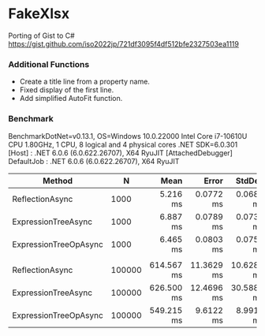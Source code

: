 # FakeXlsx
Porting of Gist to C#
https://gist.github.com/iso2022jp/721df3095f4df512bfe2327503ea1119

### Additional Functions
- Create a title line from a property name.
- Fixed display of the first line.
- Add simplified AutoFit function.

### Benchmark

BenchmarkDotNet=v0.13.1, OS=Windows 10.0.22000
Intel Core i7-10610U CPU 1.80GHz, 1 CPU, 8 logical and 4 physical cores
.NET SDK=6.0.301
  [Host]     : .NET 6.0.6 (6.0.622.26707), X64 RyuJIT  [AttachedDebugger]
  DefaultJob : .NET 6.0.6 (6.0.622.26707), X64 RyuJIT


|                Method |      N |       Mean |      Error |     StdDev | Ratio | RatioSD |      Gen 0 |     Gen 1 |  Allocated |
|---------------------- |------- |-----------:|-----------:|-----------:|------:|--------:|-----------:|----------:|-----------:|
|       ReflectionAsync |   1000 |   5.216 ms |  0.0772 ms |  0.0685 ms |  1.00 |    0.00 |   328.1250 |    7.8125 |   1,344 KB |
|   ExpressionTreeAsync |   1000 |   6.887 ms |  0.0789 ms |  0.0738 ms |  1.32 |    0.03 |   335.9375 |   93.7500 |   1,395 KB |
| ExpressionTreeOpAsync |   1000 |   6.465 ms |  0.0803 ms |  0.0751 ms |  1.24 |    0.02 |   187.5000 |   15.6250 |     783 KB |
|                       |        |            |            |            |       |         |            |           |            |
|       ReflectionAsync | 100000 | 614.567 ms | 11.3629 ms | 10.6289 ms |  1.00 |    0.00 | 21000.0000 | 5000.0000 | 132,096 KB |
|   ExpressionTreeAsync | 100000 | 626.500 ms | 12.4696 ms | 30.5882 ms |  1.03 |    0.05 | 21000.0000 | 5000.0000 | 132,143 KB |
| ExpressionTreeOpAsync | 100000 | 549.215 ms |  9.6122 ms |  8.9913 ms |  0.89 |    0.02 | 11000.0000 | 3000.0000 |  68,872 KB |
